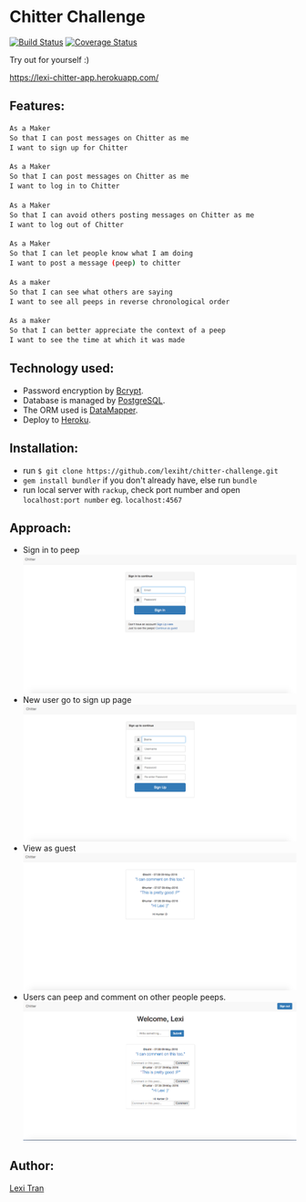 Chitter Challenge
=================

[![Build Status](https://travis-ci.org/lexiht/chitter-challenge.svg?branch=master)](https://travis-ci.org/lexiht/chitter-challenge)
[![Coverage Status](https://coveralls.io/repos/github/makersacademy/chitter-challenge/badge.svg?branch=rjlynch)](https://coveralls.io/github/makersacademy/chitter-challenge?branch=rjlynch)

Try out for yourself :)

https://lexi-chitter-app.herokuapp.com/

Features:
-------

```sh
As a Maker
So that I can post messages on Chitter as me
I want to sign up for Chitter

As a Maker
So that I can post messages on Chitter as me
I want to log in to Chitter

As a Maker
So that I can avoid others posting messages on Chitter as me
I want to log out of Chitter

As a Maker
So that I can let people know what I am doing  
I want to post a message (peep) to chitter

As a maker
So that I can see what others are saying  
I want to see all peeps in reverse chronological order

As a maker
So that I can better appreciate the context of a peep
I want to see the time at which it was made
```

Technology used:
----------------

* Password encryption by [Bcrypt]( https://github.com/codahale/bcrypt-ruby ). 
* Database is managed by [PostgreSQL]( http://www.postgresql.org/ ). 
* The ORM used is [DataMapper]( http://datamapper.org/ ). 
* Deploy to [Heroku]( https://www.heroku.com/ ).

Installation:
-------------

* run `$ git clone https://github.com/lexiht/chitter-challenge.git`
* `gem install bundler` if you don't already have, else run `bundle`
* run local server with `rackup`, check port number and open `localhost:port number` eg. `localhost:4567`

Approach:
---------

* Sign in to peep
![alt tag](https://github.com/lexiht/chitter-challenge/blob/master/public/images/sign_in.png)
* New user go to sign up page
![alt tag](https://github.com/lexiht/chitter-challenge/blob/master/public/images/sign_up.png)
* View as guest
![alt tag](https://github.com/lexiht/chitter-challenge/blob/master/public/images/guest_view.png)
* Users can peep and comment on other people peeps.
![alt tag](https://github.com/lexiht/chitter-challenge/blob/master/public/images/user_view.png)

Author:
-------

[Lexi Tran](hazukitran@gmail.com)



